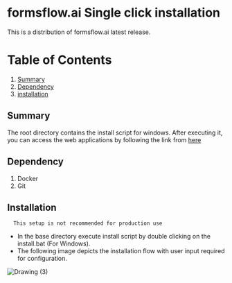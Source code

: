 # formsflow.ai Single click installation
This is a distribution of formsflow.ai latest release.
 
# Table of Contents
1. [Summary](#summary)
2. [Dependency](#dependency)
3. [installation](#installation)


## Summary

The root directory contains the install script for windows. After executing it, you can access the web applications by following the link from [here](../../#verifying-the-installation-status)

## Dependency

1. Docker
2. Git

## Installation

```
  This setup is not recommended for production use 
```
- In the base directory execute install script by double clicking on the install.bat (For Windows).
- The following image depicts the installation flow with user input required for configuration.

![Drawing (3)](https://user-images.githubusercontent.com/94040192/160104985-35e13a88-1384-48e7-8701-87ac9fc66cb1.jpg)


